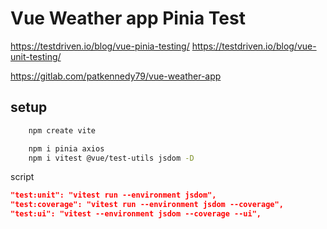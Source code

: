# Vue Weather app Pinia Test

https://testdriven.io/blog/vue-pinia-testing/
https://testdriven.io/blog/vue-unit-testing/

https://gitlab.com/patkennedy79/vue-weather-app

## setup

```sh
    npm create vite

    npm i pinia axios
    npm i vitest @vue/test-utils jsdom -D
```

script

```json
"test:unit": "vitest run --environment jsdom",
"test:coverage": "vitest run --environment jsdom --coverage",
"test:ui": "vitest --environment jsdom --coverage --ui",
```